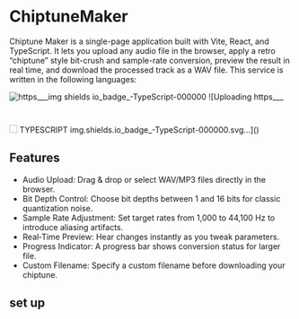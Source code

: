 # ChiptuneMaker
Chiptune Maker is a single-page application built with Vite, React, and TypeScript. It lets you upload any audio file in the browser, apply a retro “chiptune” style bit-crush and sample-rate conversion, preview the result in real time, and download the processed track as a WAV file.
This service is written in the following languages:

![https___img shields io_badge_-TypeScript-000000](https://github.com/user-attachments/assets/690cf2d5-bb08-46b7-98b5-04cd79b66071)
![Uploading https___<?xml version="1.0" encoding="utf-8"?>
<svg xmlns="http://www.w3.org/2000/svg" xmlns:xlink="http://www.w3.org/1999/xlink" width="126.5" height="28" role="img" aria-label="TYPESCRIPT">
  <title>TYPESCRIPT</title>
  <g shape-rendering="crispEdges">
    <rect width="126.5" height="28" fill="#000000"/>
  </g>
  <g fill="#fff" text-anchor="middle" font-family="Verdana,Geneva,DejaVu Sans,sans-serif" text-rendering="geometricPrecision" font-size="100">
    <image x="9" y="7" width="14" height="14"/>
    <text transform="scale(.1)" x="732.5" y="175" textLength="825" fill="#fff" font-weight="bold">TYPESCRIPT</text>
  </g>
</svg>img.shields.io_badge_-TypeScript-000000.svg…]()


## Features
- Audio Upload: Drag & drop or select WAV/MP3 files directly in the browser.
- Bit Depth Control: Choose bit depths between 1 and 16 bits for classic quantization noise.
- Sample Rate Adjustment: Set target rates from 1,000 to 44,100 Hz to introduce aliasing artifacts.
- Real‑Time Preview: Hear changes instantly as you tweak parameters.
- Progress Indicator: A progress bar shows conversion status for larger file.
- Custom Filename: Specify a custom filename before downloading your chiptune.

## set up
